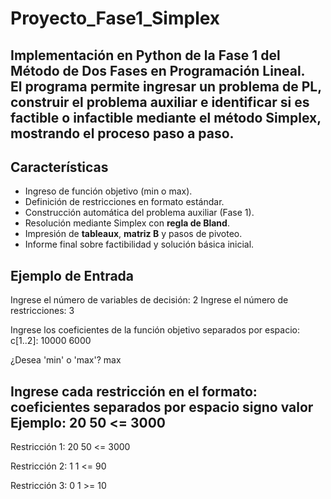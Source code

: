# Proyecto_Fase1_Simplex
Implementación en **Python** de la **Fase 1 del Método de Dos Fases** en Programación Lineal.  
El programa permite ingresar un problema de PL, construir el problema auxiliar e identificar si es **factible o infactible** mediante el método **Simplex**, mostrando el proceso paso a paso.
---
## Características
- Ingreso de función objetivo (min o max).
- Definición de restricciones en formato estándar.
- Construcción automática del problema auxiliar (Fase 1).
- Resolución mediante Simplex con **regla de Bland**.
- Impresión de **tableaux**, **matriz B** y pasos de pivoteo.
- Informe final sobre factibilidad y solución básica inicial.

##  Ejemplo de Entrada
Ingrese el número de variables de decisión: 2
Ingrese el número de restricciones: 3

Ingrese los coeficientes de la función objetivo separados por espacio:
c[1..2]: 10000 6000

¿Desea 'min' o 'max'? max

Ingrese cada restricción en el formato:
coeficientes separados por espacio   signo   valor
Ejemplo: 20 50 <= 3000
--------------------------------------------------
Restricción 1: 20 50 <= 3000

Restricción 2: 1 1 <= 90

Restricción 3: 0 1 >= 10

